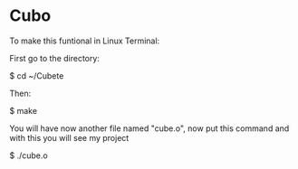 # Cubo

To make this funtional in Linux Terminal:

First go to the directory:

  $ cd ~/Cubete

Then:

  $ make

You will have now another file named "cube.o", now put this command and with this you will see my project

 $ ./cube.o
